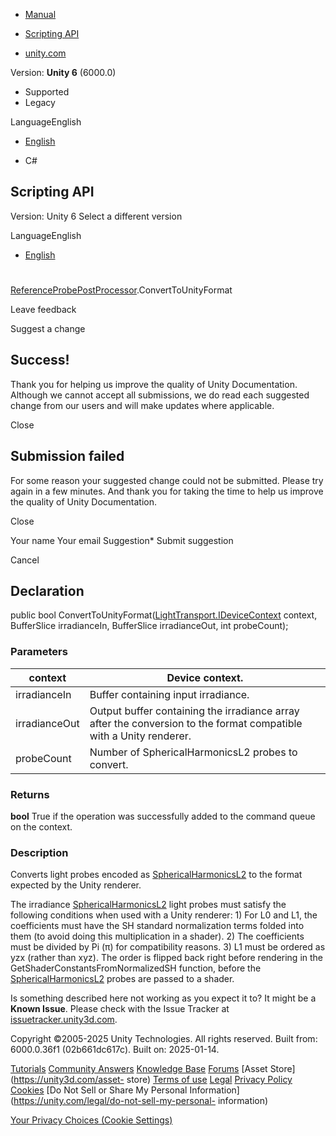 [ ]()

  * [Manual](../Manual/index.html)
  * [Scripting API](../ScriptReference/index.html)

  * [unity.com](https://unity.com/)

Version: **Unity 6** (6000.0)

  * Supported
  * Legacy

LanguageEnglish

  * [English]()

  * C#

[ ](https://docs.unity3d.com)

## Scripting API

Version: Unity 6 Select a different version

LanguageEnglish

  * [English]()

#
[ReferenceProbePostProcessor](LightTransport.PostProcessing.ReferenceProbePostProcessor.html).ConvertToUnityFormat

Leave feedback

Suggest a change

## Success!

Thank you for helping us improve the quality of Unity Documentation. Although
we cannot accept all submissions, we do read each suggested change from our
users and will make updates where applicable.

Close

## Submission failed

For some reason your suggested change could not be submitted. Please <a>try
again</a> in a few minutes. And thank you for taking the time to help us
improve the quality of Unity Documentation.

Close

Your name Your email Suggestion* Submit suggestion

Cancel

[ ]()

## Declaration

public bool
ConvertToUnityFormat([LightTransport.IDeviceContext](LightTransport.IDeviceContext.html)
context, BufferSlice<SphericalHarmonicsL2> irradianceIn,
BufferSlice<SphericalHarmonicsL2> irradianceOut, int probeCount);

### Parameters

context | Device context.  
---|---  
irradianceIn | Buffer containing input irradiance.  
irradianceOut | Output buffer containing the irradiance array after the conversion to the format compatible with a Unity renderer.  
probeCount | Number of SphericalHarmonicsL2 probes to convert.  
  
### Returns

**bool** True if the operation was successfully added to the command queue on
the context.

### Description

Converts light probes encoded as
[SphericalHarmonicsL2](Rendering.SphericalHarmonicsL2.html) to the format
expected by the Unity renderer.

The irradiance [SphericalHarmonicsL2](Rendering.SphericalHarmonicsL2.html)
light probes must satisfy the following conditions when used with a Unity
renderer: 1) For L0 and L1, the coefficients must have the SH standard
normalization terms folded into them (to avoid doing this multiplication in a
shader). 2) The coefficients must be divided by Pi (π) for compatibility
reasons. 3) L1 must be ordered as yzx (rather than xyz). The order is flipped
back right before rendering in the GetShaderConstantsFromNormalizedSH
function, before the
[SphericalHarmonicsL2](Rendering.SphericalHarmonicsL2.html) probes are passed
to a shader.

Is something described here not working as you expect it to? It might be a
**Known Issue**. Please check with the Issue Tracker at
[issuetracker.unity3d.com](https://issuetracker.unity3d.com).

Copyright ©2005-2025 Unity Technologies. All rights reserved. Built from:
6000.0.36f1 (02b661dc617c). Built on: 2025-01-14.

[Tutorials](https://unity3d.com/learn) [Community
Answers](https://answers.unity3d.com) [Knowledge
Base](https://support.unity3d.com/hc/en-us)
[Forums](https://forum.unity3d.com) [Asset Store](https://unity3d.com/asset-
store) [Terms of use](https://docs.unity3d.com/Manual/TermsOfUse.html)
[Legal](https://unity.com/legal) [Privacy
Policy](https://unity.com/legal/privacy-policy)
[Cookies](https://unity.com/legal/cookie-policy) [Do Not Sell or Share My
Personal Information](https://unity.com/legal/do-not-sell-my-personal-
information)

[Your Privacy Choices (Cookie Settings)](javascript:void\(0\);)

